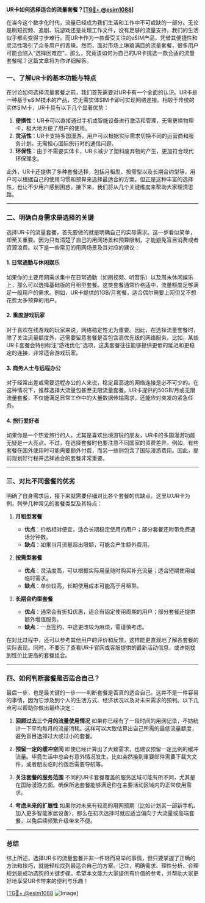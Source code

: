 **UR卡如何选择适合的流量套餐？[[TG💪+ @esim1088](https://t.me/s/esim1088)]**

在当今这个数字化时代，流量已经成为我们生活和工作中不可或缺的一部分。无论是刷短视频、追剧、玩游戏还是处理工作文件，没有足够的流量支持，我们的生活似乎都会变得寸步难行。而UR卡作为一款备受关注的eSIM产品，凭借其便捷性和灵活性吸引了众多用户的青睐。然而，面对市场上琳琅满目的流量套餐，很多用户可能会陷入“选择困难症”。那么，究竟该如何为自己的UR卡挑选一款合适的流量套餐呢？这篇文章将为你详细解答。

### 一、了解UR卡的基本功能与特点

在讨论如何选择流量套餐之前，我们首先需要对UR卡有一个全面的认识。UR卡是一种基于eSIM技术的产品，它无需实体SIM卡即可实现网络连接。相较于传统的实体SIM卡，UR卡具有以下几个显著优势：

1. **便携性**：UR卡可以直接通过手机或智能设备进行激活和管理，无需更换物理卡，极大地方便了用户的使用。
2. **灵活性**：UR卡支持多国漫游，用户可以根据实际需求切换不同的运营商和服务计划，无需担心国际旅行时的通信问题。
3. **环保性**：由于不需要实体卡，UR卡减少了塑料废弃物的产生，更加符合现代环保理念。

此外，UR卡还提供了多种套餐选择，包括月租型、按需型以及长期合约型等，用户可以根据自己的使用习惯和预算来选择最适合的方案。但正是这种丰富的选择性，也让不少用户感到困惑。接下来，我们将从几个关键维度来帮助大家理清思路。

---

### 二、明确自身需求是选择的关键

选择UR卡的流量套餐，首先要做的就是明确自己的实际需求。这一步看似简单，却至关重要。因为只有清楚了自己的用网场景和预算限制，才能避免盲目消费或者资源浪费。以下是一些常见的用网场景及其对应的建议：

#### 1. **日常通勤与休闲娱乐**
如果你的主要用网需求集中在日常通勤（如刷视频、听音乐）以及周末休闲娱乐上，那么可以选择基础版的月租型套餐。这类套餐通常价格适中，流量额度足够满足一般用户的需求。例如，UR卡提供的1GB/月套餐，适合偶尔需要上网但又不想花费太多预算的用户。

#### 2. **重度游戏玩家**
对于喜欢在线游戏的玩家来说，网络稳定性尤为重要。因此，在选择流量套餐时，除了关注流量额度外，还需要留意套餐是否包含高优先级的网络服务。比如，某些UR卡套餐会特别标注“游戏优化”选项，这类套餐往往能够提供更低的延迟和更稳定的连接，非常适合游戏玩家。

#### 3. **商务人士与远程办公**
对于经常出差或需要远程办公的人来说，稳定且高速的网络连接是必不可少的。在这种情况下，推荐选择大流量包甚至无限流量套餐。UR卡提供的50GB/月或无限流量套餐，不仅能满足日常工作中的大量数据传输需求，还能应对突发的紧急任务。

#### 4. **旅行爱好者**
如果你是一个热爱旅行的人，尤其是喜欢出境游玩的朋友，UR卡的多国漫游功能无疑是一大亮点。不过，在选择套餐时也要注意不同国家的资费差异。例如，有些套餐在国外使用时可能需要额外付费，而另一些则包含了国际漫游费用。因此，提前规划好行程并选择适合的套餐非常重要。

---

### 三、对比不同套餐的优劣

明确了自身需求后，接下来就需要仔细对比各个套餐的优缺点。这里以UR卡为例，列举几种常见的套餐类型及其特点：

1. **月租型套餐**
   - **优点**：价格相对便宜，适合长期稳定使用的用户；部分套餐还附带免费通话分钟数。
   - **缺点**：如果当月流量超出限额，可能会产生额外费用。

2. **按需型套餐**
   - **优点**：灵活度高，可以根据实际用量随时购买补充流量；适合短期使用或临时需求。
   - **缺点**：单价较高，长期使用成本可能高于月租型。

3. **长期合约型套餐**
   - **优点**：通常会有折扣优惠，适合有固定使用周期的用户；部分套餐还提供额外增值服务。
   - **缺点**：一旦签约，中途更改较为麻烦，需谨慎考虑。

在对比过程中，还可以参考其他用户的评价和反馈，这样能更直观地了解各套餐的实际表现。同时，不要忘了查看UR卡官网或客服提供的最新活动信息，或许能找到性价比更高的套餐组合。

---

### 四、如何判断套餐是否适合自己？

最后一步，也是最关键的一步——判断套餐是否真的适合自己。这并不是一件容易的事情，因为它涉及到个人的生活方式、经济状况以及对未来需求的预判。以下几点可以帮助你做出最终决定：

1. **回顾过去三个月的流量使用情况**
   如果你已经有了一段时间的用网记录，不妨统计一下平均每月的流量消耗。这样可以大致估算出自己所需的最低流量额度，避免盲目选择过大或过小的套餐。

2. **预留一定的缓冲空间**
   即使已经计算出了大致需求，也建议预留一定比例的缓冲流量。毕竟生活中总会有意外情况发生，比如突然接到重要邮件需要下载大文件，或者朋友临时约饭后需要导航等。

3. **关注套餐的服务范围**
   不同的UR卡套餐覆盖的服务区域可能有所不同，尤其是在国际漫游方面。确保所选套餐能够满足你在主要活动区域内的正常使用需求。

4. **考虑未来的扩展性**
   如果你对未来有较高的用网预期（比如计划买一部新手机、加入更多智能家居设备），那么在初次选择时就应适当偏向于大流量或高端套餐，以免后续频繁升级带来不便。

---

### 总结

综上所述，选择UR卡的流量套餐并非一件轻而易举的事情，但只要掌握了正确的方法和技巧，就能轻松找到最适合自己的方案。记住，明确需求、理性分析、合理规划是成功选购的关键步骤。希望本文能为大家提供有价值的参考，并帮助大家更好地享受UR卡带来的便利与乐趣！

[[TG💪+ @esim1088](https://t.me/s/esim1088) ![Image](https://i.postimg.cc/4NQfJmqS/Snipaste-2025-05-13-00-14-12.png)]